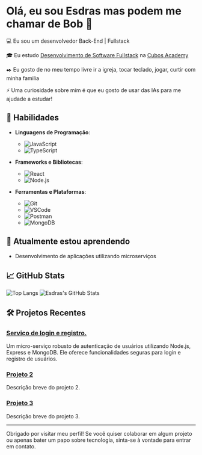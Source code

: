 # Olá, eu sou Esdras mas podem me chamar de Bob 👋

💻 Eu sou um desenvolvedor Back-End | Fullstack

🎓 Eu estudo [Desenvolvimento de Software Fullstack](https://cubos.academy/cursos/desenvolvimento-de-software-v2) na [Cubos Academy](https://cubos.academy/)

✒️ Eu gosto de no meu tempo livre ir a igreja, tocar teclado, jogar, curtir com minha familia

⚡ Uma curiosidade sobre mim é que eu gosto de usar das IAs para me ajudade a estudar!


## 🚀 Habilidades

- **Linguagens de Programação**: 
  - ![JavaScript](https://img.shields.io/badge/-JavaScript-000?style=flat&logo=javascript)
  - ![TypeScript](https://img.shields.io/badge/-TypeScript-000?style=flat&logo=typescript)

- **Frameworks e Bibliotecas**: 
  - ![React](https://img.shields.io/badge/-React-000?style=flat&logo=react)
  - ![Node.js](https://img.shields.io/badge/-Node.js-000?style=flat&logo=node.js)

- **Ferramentas e Plataformas**:
  - ![Git](https://img.shields.io/badge/-Git-000?style=flat&logo=git)
  - ![VSCode](https://img.shields.io/badge/-VSCode-000?style=flat&logo=visual-studio-code)
  - ![Postman](https://img.shields.io/badge/-Postman-000?style=flat&logo=postman)
  - ![MongoDB](https://img.shields.io/badge/-MongoDB-000?style=flat&logo=mongodb)


## 🌱 Atualmente estou aprendendo

- Desenvolvimento de aplicações utilizando microserviços


## 📈 GitHub Stats

![Top Langs](https://github-readme-stats.vercel.app/api/top-langs/?username=developedbyBob&layout=compact&langs_count=7&theme=dark)
![Esdras's GitHub Stats](https://github-readme-stats.vercel.app/api?username=developedbyBob&show_icons=true&theme=dark)



## 🛠 Projetos Recentes

### [Serviço de login e registro.]([https://github.com/seu-usuario/projeto-1](https://github.com/developedbyBob/user-auth))
Um micro-serviço robusto de autenticação de usuários utilizando Node.js, Express e MongoDB. Ele oferece funcionalidades seguras para login e registro de usuários.

### [Projeto 2](https://github.com/seu-usuario/projeto-2)
Descrição breve do projeto 2.

### [Projeto 3](https://github.com/seu-usuario/projeto-3)
Descrição breve do projeto 3.

---

Obrigado por visitar meu perfil! Se você quiser colaborar em algum projeto ou apenas bater um papo sobre tecnologia, sinta-se à vontade para entrar em contato.
